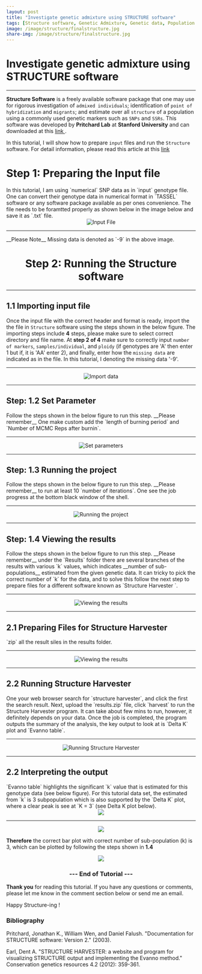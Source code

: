 ```yaml
---
layout: post
title: "Investigate genetic admixture using STRUCTURE software"
tags: [Structure software, Genetic Admixture, Genetic data, Population structure]
image: /image/structure/finalstructure.jpg
share-img: /image/structure/finalstructure.jpg
---
```


<h1>Investigate genetic admixture using STRUCTURE software</h1>
<hr>


__Structure Software__ is a freely available software package that one may use for rigorous investigation of `admixed individuals`; identification of `point of hybridization` and `migrants`; and estimate over all `structure` of a population using a commonly used genetic markers such as `SNPs` and `SSRs`. This software was developed by __Pritchard Lab__ at __Stanford University__ and can downloaded at this <a href="https://web.stanford.edu/group/pritchardlab/structure.html"> link </a>.

In this tutorial, I will show how to prepare `input` files and run the `Structure` software. For detail information, please read this article at this <a href="https://web.stanford.edu/group/pritchardlab/structure.html">link</a>

<h1> Step 1: Preparing the Input file </h1>
In this tutorial, I am using `numerical` SNP data as in `input` genotype file. One can convert their genotype data in numerical format in `TASSEL` software or any software package available as per ones convenience. The file needs to be foramtted properly as shown below in the image below and save it as `.txt` file.

<center><img src="/image/structure/input.JPG" alt="Input File"></center>

<hr>
__Please Note__ Missing data is denoted as `-9` in the above image. 


<center><h1> Step 2: Running the Structure software </h1></center>
<hr>
<h2> 1.1 Importing input file</h2>

Once the input file with the correct header and format is ready, import the the file in `Structure` software using the steps shown in the below figure. The importing steps include __4__ steps, please make sure to select correct directory and file name. At __step 2 of 4__ make sure to correctly input `number of markers`, `samples/individual`, and `ploidy` (if genotypes are 'A' then enter 1 but if, it is 'AA' enter 2), and finally, enter how the `missing data` are indicated as in the file. In this tutorial, I denoting the missing data '-9'. 

<hr>
<center><img src="/image/structure/structure1.gif" alt="Import data"></center>
<hr>

<h2> Step: 1.2 Set Parameter</h2>
Follow the steps shown in the below figure to run this step. __Please remember__ One make custom add the `length of burning period` and `Number of MCMC Reps after burnin`.

<hr>
<center><img src="/image/structure/structure2.gif" alt="Set parameters"></center>
<hr>

<h2> Step: 1.3 Running the project</h2>
Follow the steps shown in the below figure to run this step. __Please remember__ to run at least 10 `number of iterations`. One see the job progress at the bottom black window of the shell.

<hr>
<center><img src="/image/structure/structure3.gif" alt="Running the project"></center>
<hr>

<h2> Step: 1.4 Viewing the results</h2>
Follow the steps shown in the below figure to run this step. __Please remember__ under the `Results` folder there are several branches of the results with various `k` values, which indicates __number of sub-populations__ estimated from the given genetic data. It can tricky to pick the correct number of `k` for the data, and to solve this follow the next step to prepare files for a different software known as `Structure Harvester `.
<hr>
<center><img src="/image/structure/structure4.gif" alt="Viewing the results"></center>
<hr>

<h2> 2.1 Preparing Files for Structure Harvester </h2>
`zip` all the result siles in the results folder.
<hr>
<center><img src="/image/structure/structure5.gif" alt="Viewing the results"></center>
<hr>

<h2> 2.2 Running Structure Harvester </h2>
One your web browser search for `structure harvester`, and click the first the search result. Next, upload the `results.zip` file, click `harvest` to run the Structure Harvester program. It can take about few mins to run, however, it definitely depends on your data. Once the job is completed, the program outputs the summary of the analysis, the key output to look at is `Delta K` plot and `Evanno table`. 
<hr>
<center><img src="/image/structure/structure6.gif" alt="Running Structure Harvester"></center>
<hr>

<h2> 2.2 Interpreting the output </h2>
`Evanno table` highlights the significant `k` value that is estimated for this genotype data (see below figure). For this tutorial data set, the estimated from `k` is 3 subpopulation which is also supported by the `Delta K` plot, where a clear peak is see at `K = 3` (see Delta K plot below).

<center><img src="/image/structure/ktable.JPG"></center>
<hr>
<center><img src="/image/structure/deltaK.png"></center>

__Therefore__ the correct bar plot with correct number of sub-population (k) is 3, which can be plotted by following the steps shown in __1.4__
<center><img src="/image/structure/finalstructure.jpg"></center>
  
  
<center><h3> --- End of Tutorial --- </h3></center>

__Thank you__ for reading this tutorial. If you have any questions or comments, please let me know in the comment section below or send me an email. 

Happy Structure-ing !

<h3> Bibliography </h3>
<p>Pritchard, Jonathan K., William Wen, and Daniel Falush. "Documentation for STRUCTURE software: Version 2." (2003).</p>
<p>Earl, Dent A. "STRUCTURE HARVESTER: a website and program for visualizing STRUCTURE output and implementing the Evanno method." Conservation genetics resources 4.2 (2012): 359-361. </p>


<!-- Global site tag (gtag.js) - Google Analytics -->
<script async src="https://www.googletagmanager.com/gtag/js?id=UA-123359651-1"></script>
<script>
  window.dataLayer = window.dataLayer || [];
  function gtag(){dataLayer.push(arguments);}
  gtag('js', new Date());
  gtag('config', 'UA-123359651-1');
</script>

<script async src="//pagead2.googlesyndication.com/pagead/js/adsbygoogle.js"></script>
<script>
  (adsbygoogle = window.adsbygoogle || []).push({
    google_ad_client: "ca-pub-5126027065024936",
    enable_page_level_ads: true
  });
</script>

